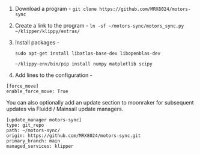 1. Download a program - `git clone https://github.com/MRX8024/motors-sync`
2. Create a link to the program - `ln -sf ~/motors-sync/motors_sync.py ~/klipper/klippy/extras/`
3. Install packages -

    ```sudo apt-get install libatlas-base-dev libopenblas-dev```

    ```~/klippy-env/bin/pip install numpy matplotlib scipy```


4. Add lines to the configuration -
```
[force_move]
enable_force_move: True
```

You can also optionally add an update section to moonraker for subsequent updates via Fluidd / Mainsail update managers.
```
[update_manager motors-sync]
type: git_repo
path: ~/motors-sync/
origin: https://github.com/MRX8024/motors-sync.git
primary_branch: main
managed_services: klipper
```
